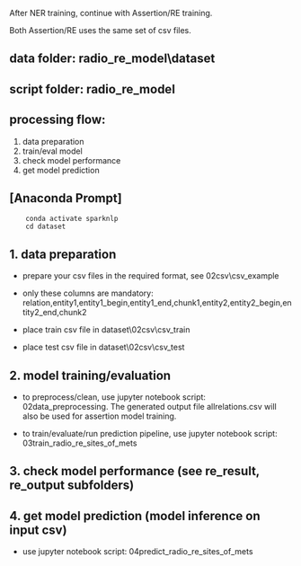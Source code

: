 After NER training, continue with Assertion/RE training.

Both Assertion/RE uses the same set of csv files.

## data folder: radio_re_model\dataset
## script folder: radio_re_model

## processing flow:
1. data preparation 
2. train/eval model
3. check model performance
4. get model prediction

## [Anaconda Prompt]
		conda activate sparknlp
		cd dataset

## 1. data preparation
- prepare your csv files in the required format, see 02csv\csv_example
- only these columns are mandatory: relation,entity1,entity1_begin,entity1_end,chunk1,entity2,entity2_begin,entity2_end,chunk2

- place train csv file in dataset\02csv\csv_train
- place test csv file in dataset\02csv\csv_test

## 2. model training/evaluation
- to preprocess/clean, 
	use jupyter notebook script: 02data_preprocessing. The generated output file allrelations.csv will also be used for assertion model training.
	
- to train/evaluate/run prediction pipeline, 
	use jupyter notebook script: 03train_radio_re_sites_of_mets

## 3. check model performance (see re_result, re_output subfolders)

## 4. get model prediction (model inference on input csv)
- use jupyter notebook script: 04predict_radio_re_sites_of_mets
